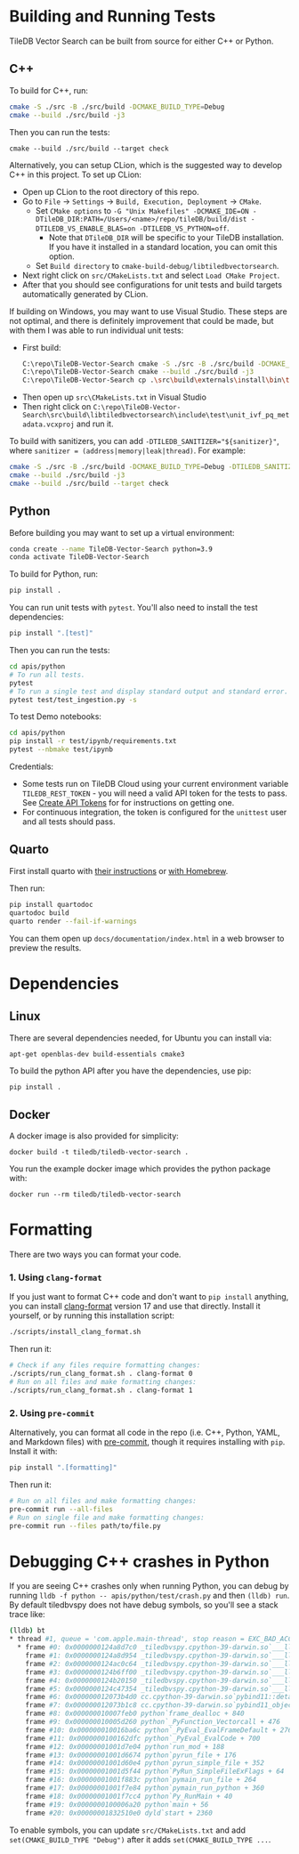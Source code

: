 # Building and Running Tests

TileDB Vector Search can be built from source for either C++ or Python.

## C++

To build for C++, run:

```bash
cmake -S ./src -B ./src/build -DCMAKE_BUILD_TYPE=Debug
cmake --build ./src/build -j3
```

Then you can run the tests:

```
cmake --build ./src/build --target check
```

Alternatively, you can setup CLion, which is the suggested way to develop C++ in this project. To set up CLion:

- Open up CLion to the root directory of this repo.
- Go to `File` -> `Settings` -> `Build, Execution, Deployment` -> `CMake`.
  - Set `CMake options` to `-G "Unix Makefiles" -DCMAKE_IDE=ON -DTileDB_DIR:PATH=/Users/<name>/repo/tileDB/build/dist -DTILEDB_VS_ENABLE_BLAS=on -DTILEDB_VS_PYTHON=off`.
    - Note that `DTileDB_DIR` will be specific to your TileDB installation. If you have it installed in a standard location, you can omit this option.
  - Set `Build directory` to `cmake-build-debug/libtiledbvectorsearch`.
- Next right click on `src/CMakeLists.txt` and select `Load CMake Project`.
- After that you should see configurations for unit tests and build targets automatically generated by CLion.

If building on Windows, you may want to use Visual Studio. These steps are not optimal, and there is definitely improvement that could be made, but with them I was able to run individual unit tests:
- First build:
  ```bash
  C:\repo\TileDB-Vector-Search cmake -S ./src -B ./src/build -DCMAKE_BUILD_TYPE=Debug -DTILEDB_VS_ENABLE_BLAS=ON
  C:\repo\TileDB-Vector-Search cmake --build ./src/build -j3
  C:\repo\TileDB-Vector-Search cp .\src\build\externals\install\bin\tiledb.dll .\src\build\libtiledbvectorsearch\include\test
  ```
- Then open up `src\CMakeLists.txt` in Visual Studio
- Then right click on `C:\repo\TileDB-Vector-Search\src\build\libtiledbvectorsearch\include\test\unit_ivf_pq_metadata.vcxproj` and run it.

To build with sanitizers, you can add `-DTILEDB_SANITIZER="${sanitizer}"`, where `sanitizer = (address|memory|leak|thread)`. For example:

```bash
cmake -S ./src -B ./src/build -DCMAKE_BUILD_TYPE=Debug -DTILEDB_SANITIZER="address"
cmake --build ./src/build -j3
cmake --build ./src/build --target check
```

## Python

Before building you may want to set up a virtual environment:

```bash
conda create --name TileDB-Vector-Search python=3.9
conda activate TileDB-Vector-Search
```

To build for Python, run:

```bash
pip install .
```

You can run unit tests with `pytest`. You'll also need to install the test dependencies:

```bash
pip install ".[test]"
```

Then you can run the tests:

```bash
cd apis/python
# To run all tests.
pytest
# To run a single test and display standard output and standard error.
pytest test/test_ingestion.py -s
```

To test Demo notebooks:

```bash
cd apis/python
pip install -r test/ipynb/requirements.txt
pytest --nbmake test/ipynb
```

Credentials:

- Some tests run on TileDB Cloud using your current environment variable `TILEDB_REST_TOKEN` - you will need a valid API token for the tests to pass. See [Create API Tokens](https://docs.tiledb.com/cloud/how-to/account/create-api-tokens) for for instructions on getting one.
- For continuous integration, the token is configured for the `unittest` user and all tests should pass.

## Quarto

First install quarto with [their instructions](https://quarto.org/docs/get-started) or [with Homebrew](https://formulae.brew.sh/cask/quarto).

Then run:

```bash
pip install quartodoc
quartodoc build
quarto render --fail-if-warnings
```

You can them open up `docs/documentation/index.html` in a web browser to preview the results.

# Dependencies

## Linux

There are several dependencies needed, for Ubuntu you can install via:

```
apt-get openblas-dev build-essentials cmake3
```

To build the python API after you have the dependencies, use pip:

```bash
pip install .
```

## Docker

A docker image is also provided for simplicity:

```
docker build -t tiledb/tiledb-vector-search .
```

You run the example docker image which provides the python package with:

```
docker run --rm tiledb/tiledb-vector-search
```

# Formatting

There are two ways you can format your code.

### 1. Using `clang-format`

If you just want to format C++ code and don't want to `pip install` anything, you can install [clang-format](https://clang.llvm.org/docs/ClangFormat.html) version 17 and use that directly. Install it yourself, or by running this installation script:

```bash
./scripts/install_clang_format.sh
```

Then run it:

```bash
# Check if any files require formatting changes:
./scripts/run_clang_format.sh . clang-format 0
# Run on all files and make formatting changes:
./scripts/run_clang_format.sh . clang-format 1
```

### 2. Using `pre-commit`

Alternatively, you can format all code in the repo (i.e. C++, Python, YAML, and Markdown files) with [pre-commit](https://pre-commit.com/), though it requires installing with `pip`. Install it with:

```bash
pip install ".[formatting]"
```

Then run it:

```bash
# Run on all files and make formatting changes:
pre-commit run --all-files
# Run on single file and make formatting changes:
pre-commit run --files path/to/file.py
```

# Debugging C++ crashes in Python

If you are seeing C++ crashes only when running Python, you can debug by running `lldb -f python -- apis/python/test/crash.py` and then `(lldb) run`. By default tiledbvspy does not have debug symbols, so you'll see a stack trace like:

```bash
(lldb) bt
* thread #1, queue = 'com.apple.main-thread', stop reason = EXC_BAD_ACCESS (code=1, address=0x30001356a8f20)
  * frame #0: 0x0000000124a8d7c0 _tiledbvspy.cpython-39-darwin.so`___lldb_unnamed_symbol832 + 88
    frame #1: 0x0000000124a8d954 _tiledbvspy.cpython-39-darwin.so`___lldb_unnamed_symbol834 + 32
    frame #2: 0x0000000124ac0c64 _tiledbvspy.cpython-39-darwin.so`___lldb_unnamed_symbol1139 + 104
    frame #3: 0x0000000124b6ff00 _tiledbvspy.cpython-39-darwin.so`___lldb_unnamed_symbol2869 + 32
    frame #4: 0x0000000124b20150 _tiledbvspy.cpython-39-darwin.so`___lldb_unnamed_symbol1879 + 52
    frame #5: 0x0000000124c47354 _tiledbvspy.cpython-39-darwin.so`___lldb_unnamed_symbol3648 + 100
    frame #6: 0x000000012073b4d0 cc.cpython-39-darwin.so`pybind11::detail::clear_instance(_object*) + 392
    frame #7: 0x000000012073b1c8 cc.cpython-39-darwin.so`pybind11_object_dealloc + 44
    frame #8: 0x000000010007feb0 python`frame_dealloc + 840
    frame #9: 0x000000010005d260 python`_PyFunction_Vectorcall + 476
    frame #10: 0x000000010016ba6c python`_PyEval_EvalFrameDefault + 27688
    frame #11: 0x0000000100162dfc python`_PyEval_EvalCode + 700
    frame #12: 0x00000001001d7e04 python`run_mod + 188
    frame #13: 0x00000001001d6674 python`pyrun_file + 176
    frame #14: 0x00000001001d60e4 python`pyrun_simple_file + 352
    frame #15: 0x00000001001d5f44 python`PyRun_SimpleFileExFlags + 64
    frame #16: 0x00000001001f883c python`pymain_run_file + 264
    frame #17: 0x00000001001f7e84 python`pymain_run_python + 360
    frame #18: 0x00000001001f7cc4 python`Py_RunMain + 40
    frame #19: 0x0000000100006a20 python`main + 56
    frame #20: 0x00000001832510e0 dyld`start + 2360
```

To enable symbols, you can update `src/CMakeLists.txt` and add `set(CMAKE_BUILD_TYPE "Debug")` after it adds `set(CMAKE_BUILD_TYPE ...`.
